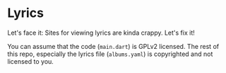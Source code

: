 # Lyrics

Let's face it: Sites for viewing lyrics are kinda crappy. Let's fix it!

You can assume that the code (`main.dart`) is GPLv2 licensed. The rest of this
repo, especially the lyrics file (`albums.yaml`) is copyrighted and not licensed
to you.
